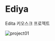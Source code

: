 # Ediya
Edita 키오스크 프로젝트

![project01](https://github.com/IumSungEnu/Ediya/assets/129242618/d8bdbad1-bea6-4254-98af-eae66cda4f09)

